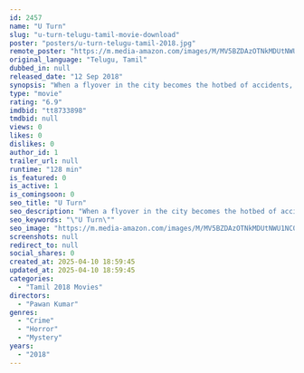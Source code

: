 ```yaml
---
id: 2457
name: "U Turn"
slug: "u-turn-telugu-tamil-movie-download"
poster: "posters/u-turn-telugu-tamil-2018.jpg"
remote_poster: "https://m.media-amazon.com/images/M/MV5BZDAzOTNkMDUtNWU1NC00ZDc1LWFkNTQtMjlkOWMyZWZjYTExXkEyXkFqcGc@._V1_SX300.jpg"
original_language: "Telugu, Tamil"
dubbed_in: null
released_date: "12 Sep 2018"
synopsis: "When a flyover in the city becomes the hotbed of accidents, a young reporter decides to investigate the issue. Her quest for an answer leads her into a web of intrigue, murder and mystery."
type: "movie"
rating: "6.9"
imdbid: "tt8733898"
tmdbid: null
views: 0
likes: 0
dislikes: 0
author_id: 1
trailer_url: null
runtime: "128 min"
is_featured: 0
is_active: 1
is_comingsoon: 0
seo_title: "U Turn"
seo_description: "When a flyover in the city becomes the hotbed of accidents, a young reporter decides to investigate the issue. Her quest for an answer leads her into a web of intrigue, murder and mystery."
seo_keywords: "\"U Turn\""
seo_image: "https://m.media-amazon.com/images/M/MV5BZDAzOTNkMDUtNWU1NC00ZDc1LWFkNTQtMjlkOWMyZWZjYTExXkEyXkFqcGc@._V1_SX300.jpg"
screenshots: null
redirect_to: null
social_shares: 0
created_at: 2025-04-10 18:59:45
updated_at: 2025-04-10 18:59:45
categories:
  - "Tamil 2018 Movies"
directors:
  - "Pawan Kumar"
genres:
  - "Crime"
  - "Horror"
  - "Mystery"
years:
  - "2018"
---
```

